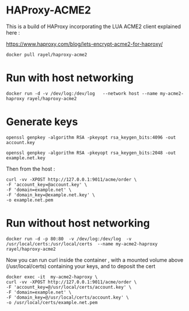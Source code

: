 # HAProxy-ACME2

This is a build of HAProxy incorporating the LUA ACME2 client explained here :

https://www.haproxy.com/blog/lets-encrypt-acme2-for-haproxy/

``
docker pull rayel/haproxy-acme2
``

# Run with host networking

``
docker run -d -v /dev/log:/dev/log   --network host --name my-acme2-haproxy rayel/haproxy-acme2
``

# Generate keys

```
openssl genpkey -algorithm RSA -pkeyopt rsa_keygen_bits:4096 -out account.key

openssl genpkey -algorithm RSA -pkeyopt rsa_keygen_bits:2048 -out example.net.key
```

Then from the host :

```
curl -vv -XPOST http://127.0.0.1:9011/acme/order \
-F 'account_key=@account.key' \
-F 'domain=example.net' \
-F 'domain_key=@example.net.key' \
-o example.net.pem
```

# Run without host networking

``
docker run -d -p 80:80  -v /dev/log:/dev/log  -v /usr/local/certs:/usr/local/certs  --name my-acme2-haproxy rayel/haproxy-acme2
``

Now you can run curl inside the container , with a mounted volume above (/usr/local/certs) containing your keys, and to deposit the cert

```
docker exec -it  my-acme2-haproxy \
curl -vv -XPOST http://127.0.0.1:9011/acme/order \
-F 'account_key=@/usr/local/certs/account.key' \
-F 'domain=example.net' \
-F 'domain_key=@/usr/local/certs/account.key' \
-o /usr/local/certs/example.net.pem
```


